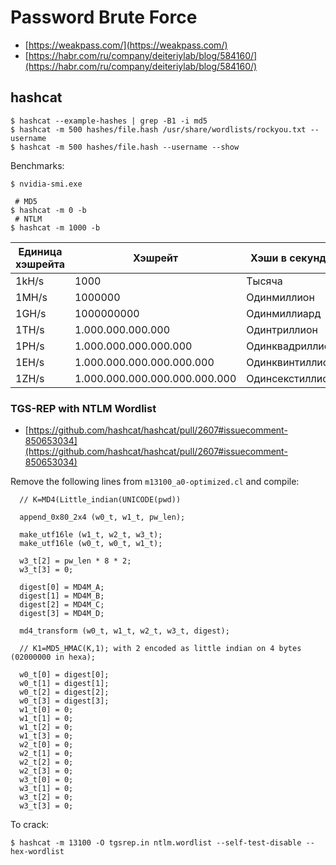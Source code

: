 # Password Brute Force

- [https://weakpass.com/](https://weakpass.com/)
- [https://habr.com/ru/company/deiteriylab/blog/584160/](https://habr.com/ru/company/deiteriylab/blog/584160/)




## hashcat

```
$ hashcat --example-hashes | grep -B1 -i md5
$ hashcat -m 500 hashes/file.hash /usr/share/wordlists/rockyou.txt --username
$ hashcat -m 500 hashes/file.hash --username --show
```

Benchmarks:

```
$ nvidia-smi.exe

 # MD5
$ hashcat -m 0 -b
 # NTLM
$ hashcat -m 1000 -b
```

| Единица хэшрейта  |           Хэшрейт             | Хэши в секунду  |
|-------------------|-------------------------------|-----------------|
| 1kH/s             |                          1000 | Тысяча          |
| 1MH/s             |                       1000000 | Одинмиллион     |
| 1GH/s             |                    1000000000 | Одинмиллиард    |
| 1TH/s             |             1.000.000.000.000 | Одинтриллион    |
| 1PH/s             |         1.000.000.000.000.000 | Одинквадриллион |
| 1EH/s             |     1.000.000.000.000.000.000 | Одинквинтиллион |
| 1ZH/s             | 1.000.000.000.000.000.000.000 | Одинсекстиллион |



### TGS-REP with NTLM Wordlist

- [https://github.com/hashcat/hashcat/pull/2607#issuecomment-850653034](https://github.com/hashcat/hashcat/pull/2607#issuecomment-850653034)

Remove the following lines from `m13100_a0-optimized.cl` and compile:

```
  // K=MD4(Little_indian(UNICODE(pwd))

  append_0x80_2x4 (w0_t, w1_t, pw_len);

  make_utf16le (w1_t, w2_t, w3_t);
  make_utf16le (w0_t, w0_t, w1_t);

  w3_t[2] = pw_len * 8 * 2;
  w3_t[3] = 0;

  digest[0] = MD4M_A;
  digest[1] = MD4M_B;
  digest[2] = MD4M_C;
  digest[3] = MD4M_D;

  md4_transform (w0_t, w1_t, w2_t, w3_t, digest);

  // K1=MD5_HMAC(K,1); with 2 encoded as little indian on 4 bytes (02000000 in hexa);

  w0_t[0] = digest[0];
  w0_t[1] = digest[1];
  w0_t[2] = digest[2];
  w0_t[3] = digest[3];
  w1_t[0] = 0;
  w1_t[1] = 0;
  w1_t[2] = 0;
  w1_t[3] = 0;
  w2_t[0] = 0;
  w2_t[1] = 0;
  w2_t[2] = 0;
  w2_t[3] = 0;
  w3_t[0] = 0;
  w3_t[1] = 0;
  w3_t[2] = 0;
  w3_t[3] = 0;
```

To crack:

```
$ hashcat -m 13100 -O tgsrep.in ntlm.wordlist --self-test-disable --hex-wordlist
```
